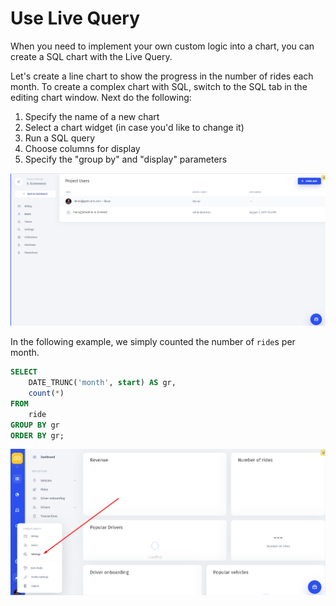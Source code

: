 # Use Live Query

When you need to implement your own custom logic into a chart, you can create a SQL chart with the Live Query.

Let's create a line chart to show the progress in the number of rides each month. To create a complex chart with SQL, switch to the SQL tab in the editing chart window. Next do the following:

1. Specify the name of a new chart
2. Select a chart widget \(in case you'd like to change it\)
3. Run a SQL query 
4. Choose columns for display
5. Specify the "group by" and "display" parameters

![](../../.gitbook/assets/image%20%28315%29.png)

In the following example, we simply counted the number of `ride`s per month.

```sql
SELECT
    DATE_TRUNC('month', start) AS gr,
    count(*)
FROM 
    ride
GROUP BY gr
ORDER BY gr;
```

![](../../.gitbook/assets/image%20%28219%29.png)



